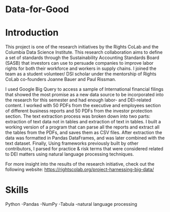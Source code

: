 # Data-for-Good
# Introduction

This project is one of the research initiatives by the Rights CoLab and the Columbia Data Science Institute. This research collaboration aims to define a set of standards through the Sustainability Accounting Standards Board (SASB) that investors can use to persuade companies to improve labor rights for both their workforce and workers in supply chains. I joined the team as a student volunteer/ DSI scholar under the mentorship of Rights CoLab co-founders Joanne Bauer and Paul Rissman.

I used Google Big Query to access a sample of International financial filings that showed the most promise as a new data source to be incorporated into the research for this semester and had enough labor- and DEI-related content. I worked with 50 PDFs from the executive and employees section of different business reports and 50 PDFs from the investor protection section. The text extraction process was broken down into two parts: extraction of text data not in tables and extraction of text in tables. I  built a working version of a program that can parse all the reports and extract all the tables from the PDFs, and saves them as CSV files. After extraction the data was formatted in Pandas DataFrames, and was later combined with the text dataset. Finally, Using frameworks previously built by other contributors, I parsed for practice & risk terms that were considered related to DEI matters using natural language processing techniques.

For more insight into the results of the research initiative, check out the following website: https://rightscolab.org/project-harnessing-big-data/

# Skills

Python
-Pandas
-NumPy
-Tabula 
-natural language processing
